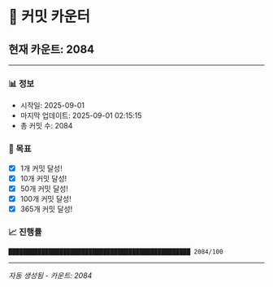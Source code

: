# 🔢 커밋 카운터

## 현재 카운트: 2084

---

### 📊 정보
- 시작일: 2025-09-01
- 마지막 업데이트: 2025-09-01 02:15:15
- 총 커밋 수: 2084

### 🎯 목표
- [x] 1개 커밋 달성!
- [x] 10개 커밋 달성!
- [x] 50개 커밋 달성!
- [x] 100개 커밋 달성!
- [x] 365개 커밋 달성!

### 📈 진행률
```
██████████████████████████████████████████████████ 2084/100
```

---
*자동 생성됨 - 카운트: 2084*

